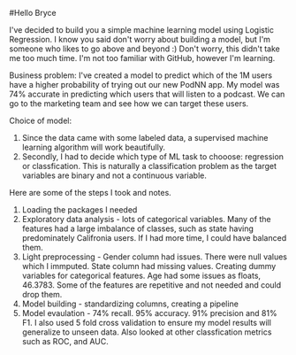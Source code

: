 #Hello Bryce

I've decided to build you a simple machine learning model using Logistic Regression. I know you said don't worry about building a model, but I'm someone who likes to go above and beyond :) Don't worry, this didn't take me too much time. I'm not too familiar with GitHub, however I'm learning. 

Business problem: I've created a model to predict which of the 1M users have a higher probability of trying out our new PodNN app. My model was 74% accurate in predicting which users that will listen to a podcast. We can go to the marketing team and see how we can target these users. 

Choice of model: 
  1) Since the data came with some labeled data, a supervised machine learning algorithm will work beautifully.
  2) Secondly, I had to decide which type of ML task to chooose: regression or classfication. This is naturally a classification problem as the target variables are binary and not a continuous variable. 

Here are some of the steps I took and notes.

  1) Loading the packages I needed
  2) Exploratory data analysis - lots of categorical variables. Many of the features had a large imbalance of classes, such as state having predominately Califronia users. If I had more time, I could have balanced them. 
  3) Light preprocessing -  Gender column had issues. There were null values which I immputed. State column had missing values. Creating dummy variables for categorical features. Age had some issues as floats, 46.3783. Some of the features are repetitive and not needed and could drop them.
  4) Model building - standardizing columns, creating a pipeline
  5) Model evaulation - 74% recall. 95% accuracy. 91% precision and 81% F1. I also used 5 fold cross validation to ensure my model results will generalize to unseen data. Also looked at other classfication metrics such as ROC, and AUC.
